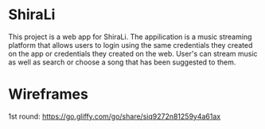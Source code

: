 # ShiraLi
This project is a web app for ShiraLi. The appilication is a music streaming platform that allows users to login using the same credentials they created on the app or credentials they created on the web. User's can stream music as well as search or choose a song that has been suggested to them. 

# Wireframes
1st round:
https://go.gliffy.com/go/share/siq9272n81259y4a61ax
